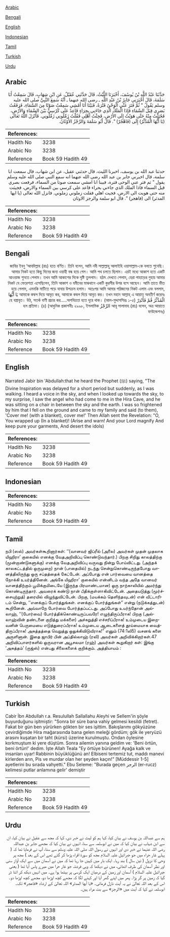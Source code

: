 [Arabic](#arabic)

[Bengali](#bengali)

[English](#english)

[Indonesian](#indonesian)

[Tamil](#tamil)

[Turkish](#turkish)

[Urdu](#urdu)

## Arabic


<div dir="rtl" lang="ar" style={{fontSize:'larger',backgroundColor:'#f8f9fa',padding:20}}>
حَدَّثَنَا عَبْدُ اللَّهِ بْنُ يُوسُفَ، أَخْبَرَنَا اللَّيْثُ، قَالَ حَدَّثَنِي عُقَيْلٌ، عَنِ ابْنِ شِهَابٍ، قَالَ سَمِعْتُ أَبَا سَلَمَةَ، قَالَ أَخْبَرَنِي جَابِرُ بْنُ عَبْدِ اللَّهِ ـ رضى الله عنهما ـ أَنَّهُ سَمِعَ النَّبِيَّ صلى الله عليه وسلم يَقُولُ ‏"‏ ثُمَّ فَتَرَ عَنِّي الْوَحْىُ فَتْرَةً، فَبَيْنَا أَنَا أَمْشِي سَمِعْتُ صَوْتًا مِنَ السَّمَاءِ، فَرَفَعْتُ بَصَرِي قِبَلَ السَّمَاءِ فَإِذَا الْمَلَكُ الَّذِي جَاءَنِي بِحِرَاءٍ قَاعِدٌ عَلَى كُرْسِيٍّ بَيْنَ السَّمَاءِ وَالأَرْضِ، فَجُئِثْتُ مِنْهُ حَتَّى هَوَيْتُ إِلَى الأَرْضِ، فَجِئْتُ أَهْلِي فَقُلْتُ زَمِّلُونِي زَمِّلُونِي‏.‏ فَأَنْزَلَ اللَّهُ تَعَالَى ‏(‏يَا أَيُّهَا الْمُدَّثِّرُ‏)‏ إِلَى ‏(‏فَاهْجُرْ‏)‏ ‏"‏‏.‏ قَالَ أَبُو سَلَمَةَ وَالرِّجْزُ الأَوْثَانُ‏.‏
</div>
<div style={{backgroundColor:'#f8f9fa',padding:20, marginBottom: 10}}><table> <thead> <tr> <th>References:</th> <th></th> </tr> </thead> <tbody><tr><td>Hadith No</td><td>3238</td></tr><tr><td>Arabic No</td><td>3238</td></tr><tr><td>Reference</td><td>Book 59 Hadith 49</td></tr></tbody></table></div>


<div dir="rtl" lang="ar" style={{fontSize:'larger',backgroundColor:'#f8f9fa',padding:20}}>
حدثنا عبد الله بن يوسف، اخبرنا الليث، قال حدثني عقيل، عن ابن شهاب، قال سمعت ابا سلمة، قال اخبرني جابر بن عبد الله رضى الله عنهما انه سمع النبي صلى الله عليه وسلم يقول " ثم فتر عني الوحى فترة، فبينا انا امشي سمعت صوتا من السماء، فرفعت بصري قبل السماء فاذا الملك الذي جاءني بحراء قاعد على كرسي بين السماء والارض، فجيثت منه حتى هويت الى الارض، فجيت اهلي فقلت زملوني زملوني. فانزل الله تعالى (يا ايها المدثر) الى (فاهجر) ". قال ابو سلمة والرجز الاوثان
</div>
<div style={{backgroundColor:'#f8f9fa',padding:20, marginBottom: 10}}><table> <thead> <tr> <th>References:</th> <th></th> </tr> </thead> <tbody><tr><td>Hadith No</td><td>3238</td></tr><tr><td>Arabic No</td><td>3238</td></tr><tr><td>Reference</td><td>Book 59 Hadith 49</td></tr></tbody></table></div>

## Bengali


<div dir="rtl" lang="bn" style={{fontSize:'larger',backgroundColor:'#f8f9fa',padding:20}}>
জাবির ইবনু ‘আবদিল্লাহ (রাঃ) হতে বর্ণিত। তিনি বলেন, আমি নবী সাল্লাল্লাহু আলাইহি ওয়াসাল্লাম-কে বলতে শুনেছি। আমার নিকট হতে কিছু দিনের জন্য ওয়াহী বন্ধ হয়ে গেল। আমি পথ চলতে ছিলাম। এরই মধ্যে আকাশ হতে একটি আওয়াজ শুনতে পেলাম। তখন আমি আকাশের দিকে দৃষ্টি তুললাম। হঠাৎ দেখতে পেলাম, হেরা পাহাড়ের গুহায় আমার নিকট যে ফেরেশতা এসেছিলেন, তিনি আকাশ ও যমীনের মাঝখানে একটি কুরসীর উপর বসে আছেন। আমি তাতে ভীত হয়ে গেলাম, এমনকি মাটিতে পড়ে যাবার উপক্রম হলাম। অতঃপর আমি আমার পরিজনের নিকট এলাম এবং বললাম, আমাকে কম্বল দিয়ে আবৃত কর, আমাকে কম্বল দিয়ে আবৃত কর। তখন মহান আল্লাহ্ এ আয়াত অবতীর্ণ করেনঃ يَا أَيُّهَا الْمُدَّثِّرُ قُمْ فَأَنْذِرْ হে বস্ত্রাবৃত। উঠ, সতর্ক বাণী প্রচার কর.....অপবিত্রতা হতে দূরে থাক। (আল-মুদ্দাসসিরঃ ১-৫) আবূ সালামাহ (রাঃ) বলেন, অত্র আয়াতে الرِّجْزُ হল প্রতিমা। (৪) (আধুনিক প্রকাশনীঃ ২৯৯৮, ইসলামিক ফাউন্ডেশনঃ)
</div>
<div style={{backgroundColor:'#f8f9fa',padding:20, marginBottom: 10}}><table> <thead> <tr> <th>References:</th> <th></th> </tr> </thead> <tbody><tr><td>Hadith No</td><td>3238</td></tr><tr><td>Arabic No</td><td>3238</td></tr><tr><td>Reference</td><td>Book 59 Hadith 49</td></tr></tbody></table></div>

## English


<div dir="ltr" lang="en" style={{fontSize:'larger',backgroundColor:'#f8f9fa',padding:20}}>
Narrated Jabir bin 'Abdullah:that he heard the Prophet (ﷺ) saying, "The Divine Inspiration was delayed for a short period but suddenly, as I was walking. I heard a voice in the sky, and when I looked up towards the sky, to my surprise, I saw the angel who had come to me in the Hira Cave, and he was sitting on a chair in between the sky and the earth. I was so frightened by him that I fell on the ground and came to my family and said (to them), 'Cover me! (with a blanket), cover me!' Then Allah sent the Revelation: "O, You wrapped up (In a blanket)! (Arise and warn! And your Lord magnify And keep pure your garments, And desert the idols)
</div>
<div style={{backgroundColor:'#f8f9fa',padding:20, marginBottom: 10}}><table> <thead> <tr> <th>References:</th> <th></th> </tr> </thead> <tbody><tr><td>Hadith No</td><td>3238</td></tr><tr><td>Arabic No</td><td>3238</td></tr><tr><td>Reference</td><td>Book 59 Hadith 49</td></tr></tbody></table></div>

## Indonesian


<div dir="ltr" lang="id" style={{fontSize:'larger',backgroundColor:'#f8f9fa',padding:20}}>

</div>
<div style={{backgroundColor:'#f8f9fa',padding:20, marginBottom: 10}}><table> <thead> <tr> <th>References:</th> <th></th> </tr> </thead> <tbody><tr><td>Hadith No</td><td>3238</td></tr><tr><td>Arabic No</td><td>3238</td></tr><tr><td>Reference</td><td>Book 59 Hadith 49</td></tr></tbody></table></div>

## Tamil


<div dir="ltr" lang="ta" style={{fontSize:'larger',backgroundColor:'#f8f9fa',padding:20}}>
நபி (ஸல்) அவர்கள்கூறினார்கள்: ‘‘(வானவர் ஜிப்ரீல் (அலை) அவர்கள் முதன் முதலாக யிஹிரா’ குகையில் எனக்கு வேதஅறிவிப்பு கொண்டுவந்தார்.) பிறகு சிறிது காலத்திற்கு (மூன்றாண்டுகளுக்கு) எனக்கு வேதஅறிவிப்பு வருவது நின்று போய்விட்டது. (அந்தக் காலகட்டத்தில் ஒருமுறை) நான் (பாதையில்) நடந்து சென்றுகொண்டிருந்தபோது வானத்திலிருந்து ஒரு சப்தத்தைக் கேட்டேன். அப்போது என் பார்வையை வானத்தை நோக்கி உயர்த்தினேன். அங்கே யிஹிரா’ குகையில் என்னிடம் வந்த அதே வானவர் வானத்திற்கும் பூமிக்குமிடையே (இருந்த பிரமாண்டமான) ஒரு நாற்காலியில் அமர்ந்து கொண்டிருந்தார். அவரைக் கண்டு நான் பீதிக்குள்ளாகிவிட்டேன். அதையடுத்து (மூர்ச்சையுற்றுத்) தரையில் விழுந்துவிட்டேன். பிறகு, (மயக்கம் தெளிந்தவுடன்) என் வீட்டாரிடம் சென்று, ‘‘எனக்குப் போர்த்துங்கள். எனக்குப் போர்த்துங்கள்” என்று (நடுக்கத்துடன்) கூறினேன். அவ்வாறே போர்வை போர்த்தப்பட்டது. அப்போது உயர்ந்தோன் அல்லாஹ், ‘‘(போர்வை) போர்த்திக்கொண்டிருப்பவரே! எழுந்திருப்பீராக! பிறகு (அல்லாஹ்வின் தண்டனை குறித்து மக்களை) அச்சுறுத்தி எச்சரிப்பீராக! உம்முடைய இறைவனின் பெருமையை எடுத்துரைப்பீராக! உம்முடைய ஆடைகளைத் தூய்மையாக வைத்திருப்பீராக! அசுத்தத்தை வெறுத்து ஒதுக்கிவிடுவீராக!” எனும் (74:1லி5) வசனங் களை அருளினான். இதை ஜாபிர் பின் அப்தில்லாஹ் (ரலி) அவர்கள் அறிவிக்கிறார்கள்.47 அறிவிப்பாளர்களில் ஒருவரான அபூசலமா (ரஹ்) அவர்கள் கூறுகிறார் கள்: இங்கு ‘அசுத்தம்’ (ருஜ்ஸ்) என்பது சிலைகளைக் குறிக்கும். அத்தியாயம் :
</div>
<div style={{backgroundColor:'#f8f9fa',padding:20, marginBottom: 10}}><table> <thead> <tr> <th>References:</th> <th></th> </tr> </thead> <tbody><tr><td>Hadith No</td><td>3238</td></tr><tr><td>Arabic No</td><td>3238</td></tr><tr><td>Reference</td><td>Book 59 Hadith 49</td></tr></tbody></table></div>

## Turkish


<div dir="ltr" lang="tr" style={{fontSize:'larger',backgroundColor:'#f8f9fa',padding:20}}>
Cabir İbn Abdullah r.a. Resulullah Sallallahu Aleyhi ve Sellem'in şöyle buyurduğunu işitmiştir: "Sonra bir süre bana vahiy gelmesi kesildi (fetret). Fakat bir gün ben yürürken gökten bir ses işittim. Bakışlarımı gökyüzüne çevirdiğimde Hira mağarasında bana gelen meleği gördüm; gök ile yeryüzü arasını kuşatan bir taht (kürsi) üzerine kurulmuştu. Ondan öylesine korkmuştum ki yere düştüm. Sonra ailemin yanına geldim ve: 'Beni örtün, beni örtün!' dedim. İşte Allah Teala "Ey örtüye bürünen! Ayağa kalk ve insanları uyar! Rabbinin büyüklüğünü an! Elbiseni tertemiz tut, maddı manevi kirlerden arın, Pis ve murdar olan her şeyden kaçın!" [Müddessir 1-5] ayetlerini bu sırada vahyetti." Ebu Seleme: "Burada geçen الرجز (er-rucz) kelimesi putlar anlamına gelir' demiştir
</div>
<div style={{backgroundColor:'#f8f9fa',padding:20, marginBottom: 10}}><table> <thead> <tr> <th>References:</th> <th></th> </tr> </thead> <tbody><tr><td>Hadith No</td><td>3238</td></tr><tr><td>Arabic No</td><td>3238</td></tr><tr><td>Reference</td><td>Book 59 Hadith 49</td></tr></tbody></table></div>

## Urdu


<div dir="rtl" lang="ur" style={{fontSize:'larger',backgroundColor:'#f8f9fa',padding:20}}>
ہم سے عبداللہ بن یوسف نے بیان کیا، کہا ہم کو لیث نے خبر دی، کہا کہ مجھ سے عقیل نے بیان کیا، ان سے ابن شہاب نے بیان کیا کہ میں نے ابوسلمہ سے سنا، انہوں نے بیان کیا کہ مجھے جابر بن عبداللہ رضی اللہ عنہما نے خبر دی اور انہوں نے رسول اللہ صلی اللہ علیہ وسلم سے سنا، آپ نے فرمایا تھا کہ ( پہلے غار حراء میں جو جبرائیل علیہ السلام مجھ کو سورۃ اقراء پڑھا کر گئے تھے اس کے بعد ) مجھ پر وحی کا نزول ( تین سال ) بند رہا۔ ایک بار میں کہیں جا رہا تھا کہ میں نے آسمان میں سے ایک آواز سنی اور نظر آسمان کی طرف اٹھائی، میں نے دیکھا کہ وہی فرشتہ جو غار حرا میں میرے پاس آیا تھا ( یعنی جبرائیل علیہ السلام ) آسمان اور زمین کے درمیان ایک کرسی پر بیٹھا ہوا ہے۔ میں انہیں دیکھ کر اتنا ڈر گیا کہ زمین پر گر پڑا۔ پھر میں اپنے گھر آیا اور کہنے لگا کہ مجھے کچھ اوڑھا دو، مجھے کچھ اوڑھا دو۔ اس کے بعد اللہ تعالیٰ نے یہ آیت نازل فرمائی۔ «يا أيها المدثر‏» اللہ تعالیٰ کے ارشاد «فاهجر‏» تک۔ ابوسلمہ نے کہا کہ آیت میں «الرجز» سے بت مراد ہیں۔
</div>
<div style={{backgroundColor:'#f8f9fa',padding:20, marginBottom: 10}}><table> <thead> <tr> <th>References:</th> <th></th> </tr> </thead> <tbody><tr><td>Hadith No</td><td>3238</td></tr><tr><td>Arabic No</td><td>3238</td></tr><tr><td>Reference</td><td>Book 59 Hadith 49</td></tr></tbody></table></div>
